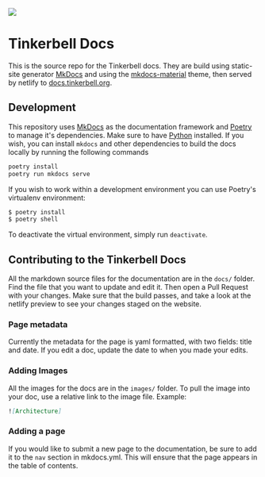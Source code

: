 ![][stability badge]

# Tinkerbell Docs

This is the source repo for the Tinkerbell docs.
They are build using static-site generator [MkDocs] and using the [mkdocs-material] theme, then served by netlify to [docs.tinkerbell.org].

## Development

This repository uses [MkDocs] as the documentation framework and [Poetry] to manage it's dependencies.
Make sure to have [Python] installed.
If you wish, you can install `mkdocs` and other dependencies to build the docs locally by running the following commands

```sh
poetry install
poetry run mkdocs serve
```

If you wish to work within a development environment you can use Poetry's virtualenv environment:

```sh
$ poetry install
$ poetry shell
```

To deactivate the virtual environment, simply run `deactivate`.

## Contributing to the Tinkerbell Docs

All the markdown source files for the documentation are in the `docs/` folder.
Find the file that you want to update and edit it.
Then open a Pull Request with your changes.
Make sure that the build passes, and take a look at the netlify preview to see your changes staged on the website.

### Page metadata

Currently the metadata for the page is yaml formatted, with two fields: title and date.
If you edit a doc, update the date to when you made your edits.

### Adding Images

All the images for the docs are in the `images/` folder.
To pull the image into your doc, use a relative link to the image file.
Example:

```markdown
![Architecture]
```

### Adding a page

If you would like to submit a new page to the documentation, be sure to add it to the `nav` section in mkdocs.yml.
This will ensure that the page appears in the table of contents.

[architecture]: /images/architecture-diagram.png
[docs.tinkerbell.org]: https://docs.tinkerbell.org/
[mkdocs]: https://www.mkdocs.org/
[mkdocs-material]: https://squidfunk.github.io/mkdocs-material/
[poetry]: https://python-poetry.org/
[python]: https://www.python.org/downloads/
[stability badge]: https://img.shields.io/badge/Stability-Experimental-red.svg
